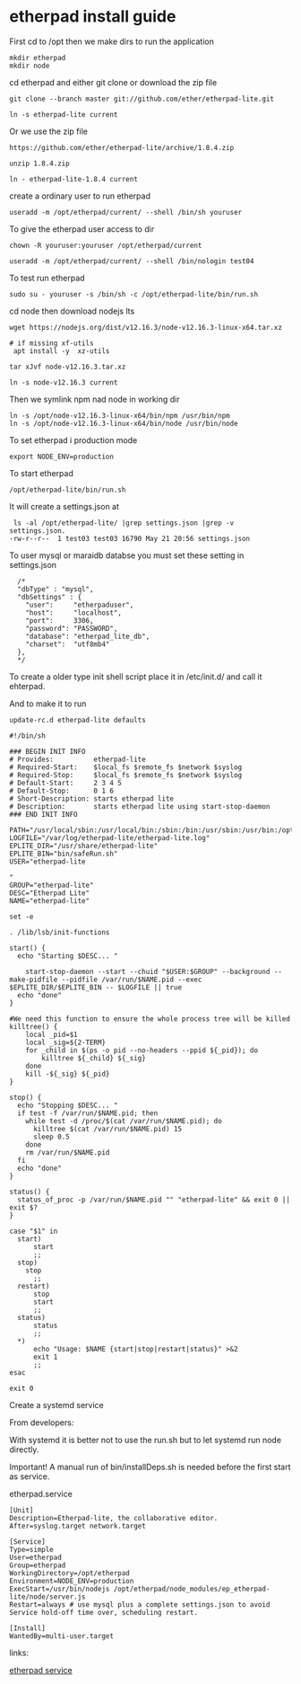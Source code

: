 # etherpad install guide

First cd to /opt then we make dirs to run the application
```
mkdir etherpad
mkdir node
```
cd etherpad and either git clone or download the zip file
```
git clone --branch master git://github.com/ether/etherpad-lite.git

ln -s etherpad-lite current 
````
Or we use the zip file
```
https://github.com/ether/etherpad-lite/archive/1.8.4.zip

unzip 1.8.4.zip

ln - etherpad-lite-1.8.4 current
```

create a ordinary user to run etherpad
```
useradd -m /opt/etherpad/current/ --shell /bin/sh youruser
```

To give the etherpad user access to dir
```
chown -R youruser:youruser /opt/etherpad/current

useradd -m /opt/etherpad/current/ --shell /bin/nologin test04
```
To test run etherpad 
```
sudo su - youruser -s /bin/sh -c /opt/etherpad-lite/bin/run.sh
```
cd node then download nodejs lts
```
wget https://nodejs.org/dist/v12.16.3/node-v12.16.3-linux-x64.tar.xz

# if missing xf-utils 
 apt install -y  xz-utils
 
tar xJvf node-v12.16.3.tar.xz

ln -s node-v12.16.3 current  
```
Then we symlink npm nad node in working dir
```
ln -s /opt/node-v12.16.3-linux-x64/bin/npm /usr/bin/npm 
ln -s /opt/node-v12.16.3-linux-x64/bin/node /usr/bin/node
```

 To set etherpad i production mode
```
export NODE_ENV=production
```

To start etherpad
```
/opt/etherpad-lite/bin/run.sh
```

It will create a settings.json at 

```
 ls -al /opt/etherpad-lite/ |grep settings.json |grep -v settings.json.
-rw-r--r--  1 test03 test03 16790 May 21 20:56 settings.json

```

To user mysql or maraidb databse you must set these setting in settings.json

```
  /*
  "dbType" : "mysql",
  "dbSettings" : {
    "user":     "etherpaduser",
    "host":     "localhost",
    "port":     3306,
    "password": "PASSWORD",
    "database": "etherpad_lite_db",
    "charset":  "utf8mb4"
  },
  */
```




To create a older type init shell script 
place it in /etc/init.d/ and call it ehterpad.

And to make it to run
```
update-rc.d etherpad-lite defaults
```

```
#!/bin/sh

### BEGIN INIT INFO
# Provides:          etherpad-lite
# Required-Start:    $local_fs $remote_fs $network $syslog
# Required-Stop:     $local_fs $remote_fs $network $syslog
# Default-Start:     2 3 4 5
# Default-Stop:      0 1 6
# Short-Description: starts etherpad lite
# Description:       starts etherpad lite using start-stop-daemon
### END INIT INFO

PATH="/usr/local/sbin:/usr/local/bin:/sbin:/bin:/usr/sbin:/usr/bin:/opt/node/bin"
LOGFILE="/var/log/etherpad-lite/etherpad-lite.log"
EPLITE_DIR="/usr/share/etherpad-lite"
EPLITE_BIN="bin/safeRun.sh"
USER="etherpad-lite

"
GROUP="etherpad-lite"
DESC="Etherpad Lite"
NAME="etherpad-lite"

set -e

. /lib/lsb/init-functions

start() {
  echo "Starting $DESC... "
  
	start-stop-daemon --start --chuid "$USER:$GROUP" --background --make-pidfile --pidfile /var/run/$NAME.pid --exec $EPLITE_DIR/$EPLITE_BIN -- $LOGFILE || true
  echo "done"
}

#We need this function to ensure the whole process tree will be killed
killtree() {
    local _pid=$1
    local _sig=${2-TERM}
    for _child in $(ps -o pid --no-headers --ppid ${_pid}); do
        killtree ${_child} ${_sig}
    done
    kill -${_sig} ${_pid}
}

stop() {
  echo "Stopping $DESC... "
  if test -f /var/run/$NAME.pid; then
    while test -d /proc/$(cat /var/run/$NAME.pid); do
      killtree $(cat /var/run/$NAME.pid) 15
      sleep 0.5
    done
    rm /var/run/$NAME.pid
  fi
  echo "done"
}

status() {
  status_of_proc -p /var/run/$NAME.pid "" "etherpad-lite" && exit 0 || exit $?
}

case "$1" in
  start)
	  start
	  ;;
  stop)
    stop
	  ;;
  restart)
	  stop
	  start
	  ;;
  status)
	  status
	  ;;
  *)
	  echo "Usage: $NAME {start|stop|restart|status}" >&2
	  exit 1
	  ;;
esac

exit 0
```

Create a systemd service 

From developers:

With systemd it is better not to use the run.sh but to let systemd run node directly.

Important! A manual run of bin/installDeps.sh is needed before the first start as service.

etherpad.service

```
[Unit]
Description=Etherpad-lite, the collaborative editor.
After=syslog.target network.target

[Service]
Type=simple
User=etherpad
Group=etherpad
WorkingDirectory=/opt/etherpad
Environment=NODE_ENV=production
ExecStart=/usr/bin/nodejs /opt/etherpad/node_modules/ep_etherpad-lite/node/server.js
Restart=always # use mysql plus a complete settings.json to avoid Service hold-off time over, scheduling restart.

[Install]
WantedBy=multi-user.target
```

links:

[etherpad service](https://github.com/ether/etherpad-lite/wiki/How-to-deploy-Etherpad-Lite-as-a-service)
